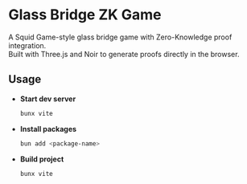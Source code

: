 # Glass Bridge ZK Game

A Squid Game-style glass bridge game with Zero-Knowledge proof integration.  
Built with Three.js and Noir to generate proofs directly in the browser.

## Usage

- **Start dev server**  
  ```bash
  bunx vite
  ```

- **Install packages**
  ```bash
  bun add <package-name>
  ```

- **Build project**  
  ```bash
  bunx vite
  ```